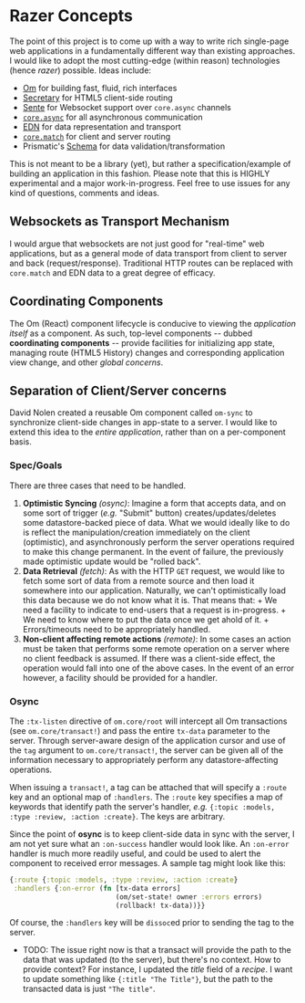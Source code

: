 Razer Concepts
==============

The point of this project is to come up with a way to write rich
single-page web applications in a fundamentally different way than
existing approaches. I would like to adopt the most cutting-edge
(within reason) technologies (hence *razer*) possible. Ideas include:

+ [Om](https://github.com/swannodette/om) for building fast, fluid, rich interfaces
+ [Secretary](https://github.com/gf3/secretary) for HTML5 client-side routing
+ [Sente](https://github.com/ptaoussanis/sente) for Websocket support over `core.async` channels
+ [`core.async`](https://github.com/clojure/core.async/) for all asynchronous communication
+ [EDN](https://github.com/edn-format/edn) for data representation and transport
+ [`core.match`](https://github.com/clojure/core.match) for client and server routing
+ Prismatic's [Schema](https://github.com/Prismatic/schema) for data validation/transformation

This is not meant to be a library (yet), but rather a
specification/example of building an application in this
fashion. Please note that this is HIGHLY experimental and a major
work-in-progress. Feel free to use issues for any kind of questions,
comments and ideas.

## Websockets as Transport Mechanism

I would argue that websockets are not just good for "real-time" web
applications, but as a general mode of data transport from client to
server and back (request/response). Traditional HTTP routes can be
replaced with `core.match` and EDN data to a great degree of
efficacy.

## Coordinating Components

The Om (React) component lifecycle is conducive to viewing the
*application itself* as a component. As such, top-level components --
dubbed **coordinating components** -- provide facilities for
initializing app state, managing route (HTML5 History) changes and
corresponding application view change, and other *global concerns*.

## Separation of Client/Server concerns

David Nolen created a reusable Om component called `om-sync` to
synchronize client-side changes in app-state to a server. I would like
to extend this idea to the *entire application*, rather than on a
per-component basis.

### Spec/Goals

There are three cases that need to be handled.

1. **Optimistic Syncing** *(osync)*: Imagine a form that accepts data,
   and on some sort of trigger (*e.g.* "Submit" button)
   creates/updates/deletes some datastore-backed piece of data. What
   we would ideally like to do is reflect the manipulation/creation
   immediately on the client (optimistic), and asynchronously perform
   the server operations required to make this change permanent. In
   the event of failure, the previously made optimistic update would
   be "rolled back".
2. **Data Retrieval** *(fetch)*: As with the HTTP `GET` request, we
   would like to fetch some sort of data from a remote source and then
   load it somewhere into our application. Naturally, we can't
   optimistically load this data because we do not know what it
   is. That means that:
       + We need a facility to indicate to end-users that a request is
         in-progress.
       + We need to know where to put the data once we get ahold of it.
       + Errors/timeouts need to be appropriately handled.
3. **Non-client affecting remote actions** *(remote)*: In some cases
   an action must be taken that performs some remote operation on a
   server where no client feedback is assumed. If there was a
   client-side effect, the operation would fall into one of the above
   cases. In the event of an error however, a facility should be
   provided for a handler.

### Osync

The `:tx-listen` directive of `om.core/root` will intercept all Om
transactions (see `om.core/transact!`) and pass the entire `tx-data`
parameter to the server. Through server-aware design of the
application cursor and use of the `tag` argument to
`om.core/transact!`, the server can be given all of the information
necessary to appropriately perform any datastore-affecting
operations.

<!-- In the event of an error, `tx-data` can be used to roll back the -->
<!-- application state to its previous state. -->

<!-- The `tag` parameter of `transact!` accepts arbitrary data, including -->
<!-- functions or `core.async` channels (TODO: Verify that this is -->
<!-- true). Error/success handlers/channels can be included this way to -->
<!-- implement custom succes-handling/rollback implementations. Let's go -->
<!-- over some use cases for how `tag` could be used to convey neccessary -->
<!-- information to the server. -->

When issuing a `transact!`, a tag can be attached that will specify a
`:route` key and an optional map of `:handlers`. The `:route` key
specifies a map of keywords that identify path the server's handler,
*e.g.* `{:topic :models, :type :review, :action :create}`. The keys
are arbitrary.

Since the point of **osync** is to keep client-side data in sync with
the server, I am not yet sure what an `:on-success` handler would look
like. An `:on-error` handler is much more readily useful, and could be
used to alert the component to received error messages. A sample tag
might look like this:

```clojure
{:route {:topic :models, :type :review, :action :create}
 :handlers {:on-error (fn [tx-data errors]
                          (om/set-state! owner :errors errors)
                          (rollback! tx-data))}}
```

Of course, the `:handlers` key will be `dissoc`ed prior to sending the
tag to the server.

+ TODO: The issue right now is that a transact will provide the path
  to the data that was updated (to the server), but there's no
  context. How to provide context? For instance, I updated the *title*
  field of a *recipe*. I want to update something like `{:title "The
  Title"}`, but the path to the transacted data is just `"The title"`.
